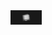 <img style="width:50px;" src="https://github.com/scbCode/threeJS_Cubo3dPontos/blob/master/relative/screenshot/testethreejs%20-%20Google%20Chrome_2.jpg">
